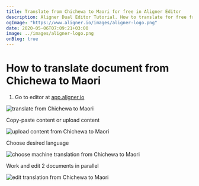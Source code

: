 ```yaml
---
title: Translate from Chichewa to Maori for free in Aligner Editor
description: Aligner Dual Editor Tutorial. How to translate for free from Chichewa to Maori. Aligner is multilingual document management platform. 
ogImage: "https://www.aligner.io/images/aligner-logo.png"
date: 2020-05-06T07:09:21+03:00
image: ../images/aligner-logo.png
onBlog: true
---
```


# How to translate document from Chichewa to Maori

1. Go to editor at [app.aligner.io](https://app.aligner.io "Aligner App web page")

![translate from Chichewa to Maori](../aligner-blank-editor.png "translate from Chichewa to Maori")

Copy-paste content or upload content

![upload content from Chichewa to Maori](../aligner-uploaded-document.png "upload content from Chichewa to Maori")

Choose desired language

![choose machine translation from Chichewa to Maori](../aligner-language-dropdown.png "choose machine translation from Chichewa to Maori")

Work and edit 2 documents in parallel

![edit translation from Chichewa to Maori](../aligner-double-sitded-editor.png "edit translation from Chichewa to Maori")

